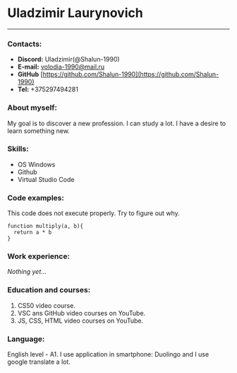 # Uladzimir Laurynovich

---

### Contacts:

- **Discord:** Uladzimir(@Shalun-1990)
- **E-mail:** [volodia-1990@mail.ru](volodia-1990@mail.ru)
- **GitHub** [https://github.com/Shalun-1990](https://github.com/Shalun-1990)
- **Tel:** +375297494281

### About myself:

My goal is to discover a new profession. I can study a lot. I have a desire to learn something new.

### Skills:

- OS Windows
- Github
- Virtual Studio Code

### Code examples:

This code does not execute properly. Try to figure out why.

```
function multiply(a, b){
  return a * b
}

```

### Work experience:

_Nothing yet…_

### Education and courses:

1. CS50 video course.
2. VSC ans GitHub video courses on YouTube.
3. JS, CSS, HTML video courses on YouTube.

### Language:

English level - A1. I use application in smartphone: Duolingo and I use google translate a lot.
